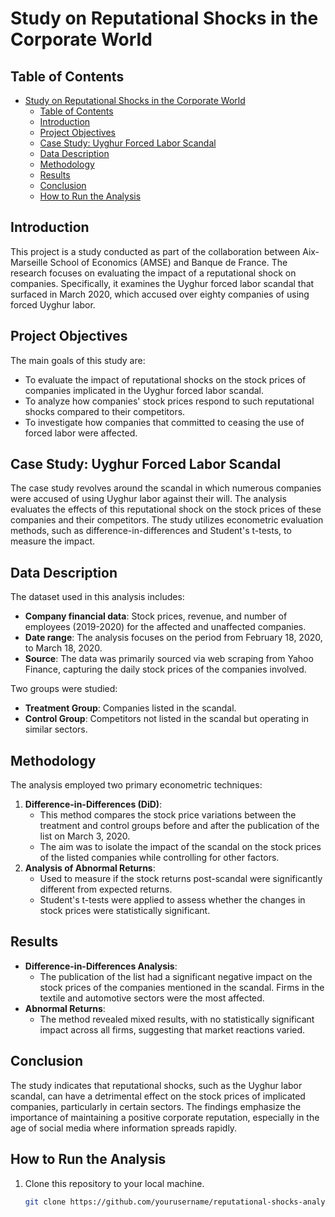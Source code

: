 # Study on Reputational Shocks in the Corporate World

## Table of Contents
- [Study on Reputational Shocks in the Corporate World](#study-on-reputational-shocks-in-the-corporate-world)
  - [Table of Contents](#table-of-contents)
  - [Introduction](#introduction)
  - [Project Objectives](#project-objectives)
  - [Case Study: Uyghur Forced Labor Scandal](#case-study-uyghur-forced-labor-scandal)
  - [Data Description](#data-description)
  - [Methodology](#methodology)
  - [Results](#results)
  - [Conclusion](#conclusion)
  - [How to Run the Analysis](#how-to-run-the-analysis)

## Introduction
This project is a study conducted as part of the collaboration between Aix-Marseille School of Economics (AMSE) and Banque de France. The research focuses on evaluating the impact of a reputational shock on companies. Specifically, it examines the Uyghur forced labor scandal that surfaced in March 2020, which accused over eighty companies of using forced Uyghur labor.

## Project Objectives
The main goals of this study are:
- To evaluate the impact of reputational shocks on the stock prices of companies implicated in the Uyghur forced labor scandal.
- To analyze how companies' stock prices respond to such reputational shocks compared to their competitors.
- To investigate how companies that committed to ceasing the use of forced labor were affected.

## Case Study: Uyghur Forced Labor Scandal
The case study revolves around the scandal in which numerous companies were accused of using Uyghur labor against their will. The analysis evaluates the effects of this reputational shock on the stock prices of these companies and their competitors. The study utilizes econometric evaluation methods, such as difference-in-differences and Student's t-tests, to measure the impact.

## Data Description
The dataset used in this analysis includes:
- **Company financial data**: Stock prices, revenue, and number of employees (2019-2020) for the affected and unaffected companies.
- **Date range**: The analysis focuses on the period from February 18, 2020, to March 18, 2020.
- **Source**: The data was primarily sourced via web scraping from Yahoo Finance, capturing the daily stock prices of the companies involved.

Two groups were studied:
- **Treatment Group**: Companies listed in the scandal.
- **Control Group**: Competitors not listed in the scandal but operating in similar sectors.

## Methodology
The analysis employed two primary econometric techniques:
1. **Difference-in-Differences (DiD)**:
   - This method compares the stock price variations between the treatment and control groups before and after the publication of the list on March 3, 2020.
   - The aim was to isolate the impact of the scandal on the stock prices of the listed companies while controlling for other factors.
2. **Analysis of Abnormal Returns**:
   - Used to measure if the stock returns post-scandal were significantly different from expected returns.
   - Student's t-tests were applied to assess whether the changes in stock prices were statistically significant.

## Results
- **Difference-in-Differences Analysis**: 
  - The publication of the list had a significant negative impact on the stock prices of the companies mentioned in the scandal. Firms in the textile and automotive sectors were the most affected.
- **Abnormal Returns**:
  - The method revealed mixed results, with no statistically significant impact across all firms, suggesting that market reactions varied.

## Conclusion
The study indicates that reputational shocks, such as the Uyghur labor scandal, can have a detrimental effect on the stock prices of implicated companies, particularly in certain sectors. The findings emphasize the importance of maintaining a positive corporate reputation, especially in the age of social media where information spreads rapidly.

## How to Run the Analysis
1. Clone this repository to your local machine.
   ```bash
   git clone https://github.com/yourusername/reputational-shocks-analysis.git
